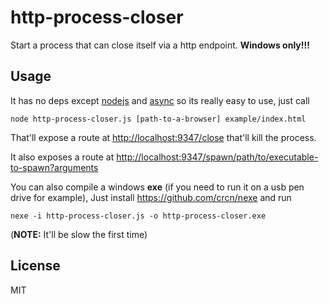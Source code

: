 # http-process-closer
Start a process that can close itself via a http endpoint. **Windows only!!!**


## Usage
It has no deps except [nodejs](http://nodejs.org/) and [async](https://github.com/caolan/async) so its really easy to use, just call

    node http-process-closer.js [path-to-a-browser] example/index.html

That'll expose a route at <http://localhost:9347/close> that'll kill the process.

It also exposes a route at <http://localhost:9347/spawn/path/to/executable-to-spawn?arguments>

You can also compile a windows **exe** (if you need to run it on a usb pen drive for example), Just install <https://github.com/crcn/nexe> and run

    nexe -i http-process-closer.js -o http-process-closer.exe

(**NOTE:** It'll be slow the first time)

## License
MIT
